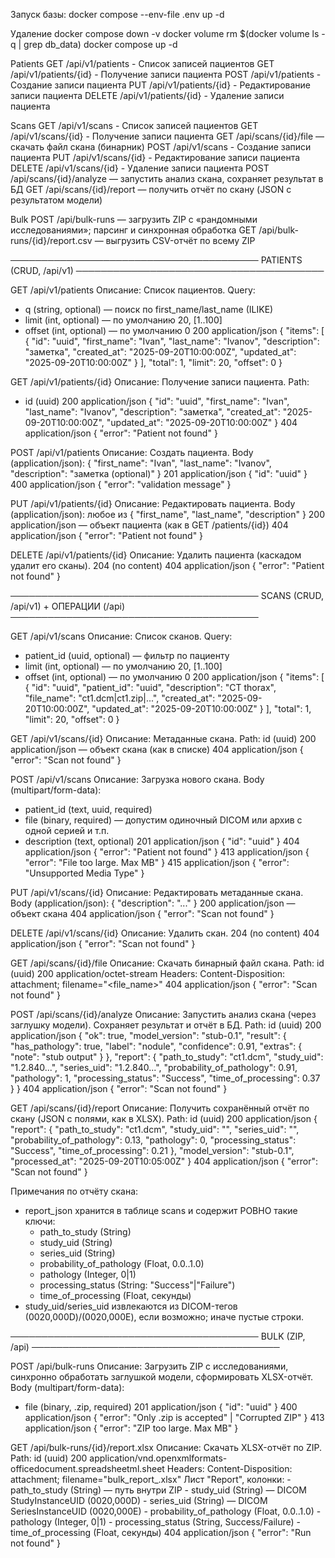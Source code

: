 Запуск базы:
docker compose --env-file .env up -d


Удаление 
docker compose down -v
docker volume rm $(docker volume ls -q | grep db_data)
docker compose up -d


Patients
GET /api/v1/patients - Список записей пациентов
GET /api/v1/patients/{id} - Получение записи пациента
POST /api/v1/patients - Создание записи пациента
PUT /api/v1/patients/{id} - Редактирование записи пациента
DELETE /api/v1/patients/{id} - Удаление записи пациента

Scans
GET /api/v1/scans - Список записей пациентов
GET /api/v1/scans/{id} - Получение записи пациента
GET /api/scans/{id}/file — скачать файл скана (бинарник)
POST /api/v1/scans - Создание записи пациента
PUT /api/v1/scans/{id} - Редактирование записи пациента
DELETE /api/v1/scans/{id} - Удаление записи пациента
POST /api/scans/{id}/analyze — запустить анализ скана, сохраняет результат в БД
GET /api/scans/{id}/report — получить отчёт по скану (JSON с результатом модели)

Bulk
POST /api/bulk-runs — загрузить ZIP с «рандомными исследованиями»; парсинг и синхронная обработка 
GET /api/bulk-runs/{id}/report.csv — выгрузить CSV-отчёт по всему ZIP


────────────────────────────────────────
PATIENTS (CRUD, /api/v1)
────────────────────────────────────────

GET /api/v1/patients
Описание: Список пациентов.
Query:
  - q (string, optional) — поиск по first_name/last_name (ILIKE)
  - limit (int, optional) — по умолчанию 20, [1..100]
  - offset (int, optional) — по умолчанию 0
200 application/json
{
  "items": [
    {
      "id": "uuid",
      "first_name": "Ivan",
      "last_name": "Ivanov",
      "description": "заметка",
      "created_at": "2025-09-20T10:00:00Z",
      "updated_at": "2025-09-20T10:00:00Z"
    }
  ],
  "total": 1,
  "limit": 20,
  "offset": 0
}

GET /api/v1/patients/{id}
Описание: Получение записи пациента.
Path:
  - id (uuid)
200 application/json
{
  "id": "uuid",
  "first_name": "Ivan",
  "last_name": "Ivanov",
  "description": "заметка",
  "created_at": "2025-09-20T10:00:00Z",
  "updated_at": "2025-09-20T10:00:00Z"
}
404 application/json { "error": "Patient not found" }

POST /api/v1/patients
Описание: Создать пациента.
Body (application/json):
{
  "first_name": "Ivan",
  "last_name": "Ivanov",
  "description": "заметка (optional)"
}
201 application/json { "id": "uuid" }
400 application/json { "error": "validation message" }

PUT /api/v1/patients/{id}
Описание: Редактировать пациента.
Body (application/json): любое из { "first_name", "last_name", "description" }
200 application/json — объект пациента (как в GET /patients/{id})
404 application/json { "error": "Patient not found" }

DELETE /api/v1/patients/{id}
Описание: Удалить пациента (каскадом удалит его сканы).
204 (no content)
404 application/json { "error": "Patient not found" }

────────────────────────────────────────
SCANS (CRUD, /api/v1) + ОПЕРАЦИИ (/api)
────────────────────────────────────────

GET /api/v1/scans
Описание: Список сканов.
Query:
  - patient_id (uuid, optional) — фильтр по пациенту
  - limit (int, optional) — по умолчанию 20, [1..100]
  - offset (int, optional) — по умолчанию 0
200 application/json
{
  "items": [
    {
      "id": "uuid",
      "patient_id": "uuid",
      "description": "CT thorax",
      "file_name": "ct1.dcm|ct1.zip|...",
      "created_at": "2025-09-20T10:00:00Z",
      "updated_at": "2025-09-20T10:00:00Z"
    }
  ],
  "total": 1,
  "limit": 20,
  "offset": 0
}

GET /api/v1/scans/{id}
Описание: Метаданные скана.
Path: id (uuid)
200 application/json — объект скана (как в списке)
404 application/json { "error": "Scan not found" }

POST /api/v1/scans
Описание: Загрузка нового скана.
Body (multipart/form-data):
  - patient_id (text, uuid, required)
  - file (binary, required) — допустим одиночный DICOM или архив с одной серией и т.п.
  - description (text, optional)
201 application/json { "id": "uuid" }
404 application/json { "error": "Patient not found" }
413 application/json { "error": "File too large. Max <N> MB" }
415 application/json { "error": "Unsupported Media Type" }

PUT /api/v1/scans/{id}
Описание: Редактировать метаданные скана.
Body (application/json):
{ "description": "..." }
200 application/json — объект скана
404 application/json { "error": "Scan not found" }

DELETE /api/v1/scans/{id}
Описание: Удалить скан.
204 (no content)
404 application/json { "error": "Scan not found" }

GET /api/scans/{id}/file
Описание: Скачать бинарный файл скана.
Path: id (uuid)
200 application/octet-stream
  Headers:
    Content-Disposition: attachment; filename="<file_name>"
404 application/json { "error": "Scan not found" }

POST /api/scans/{id}/analyze
Описание: Запустить анализ скана (через заглушку модели). Сохраняет результат и отчёт в БД.
Path: id (uuid)
200 application/json
{
  "ok": true,
  "model_version": "stub-0.1",
  "result": {
    "has_pathology": true,
    "label": "nodule",
    "confidence": 0.91,
    "extras": { "note": "stub output" }
  },
  "report": {
    "path_to_study": "ct1.dcm",
    "study_uid": "1.2.840...",
    "series_uid": "1.2.840...",
    "probability_of_pathology": 0.91,
    "pathology": 1,
    "processing_status": "Success",
    "time_of_processing": 0.37
  }
}
404 application/json { "error": "Scan not found" }

GET /api/scans/{id}/report
Описание: Получить сохранённый отчёт по скану (JSON с полями, как в XLSX).
Path: id (uuid)
200 application/json
{
  "report": {
    "path_to_study": "ct1.dcm",
    "study_uid": "",
    "series_uid": "",
    "probability_of_pathology": 0.13,
    "pathology": 0,
    "processing_status": "Success",
    "time_of_processing": 0.21
  },
  "model_version": "stub-0.1",
  "processed_at": "2025-09-20T10:05:00Z"
}
404 application/json { "error": "Scan not found" }

Примечания по отчёту скана:
- report_json хранится в таблице scans и содержит РОВНО такие ключи:
  * path_to_study (String)
  * study_uid (String)
  * series_uid (String)
  * probability_of_pathology (Float, 0.0..1.0)
  * pathology (Integer, 0|1)
  * processing_status (String: "Success"|"Failure")
  * time_of_processing (Float, секунды)
- study_uid/series_uid извлекаются из DICOM-тегов (0020,000D)/(0020,000E), если возможно; иначе пустые строки.

────────────────────────────────────────
BULK (ZIP, /api)
────────────────────────────────────────

POST /api/bulk-runs
Описание: Загрузить ZIP с исследованиями, синхронно обработать заглушкой модели, сформировать XLSX-отчёт.
Body (multipart/form-data):
  - file (binary, .zip, required)
201 application/json { "id": "uuid" }
400 application/json { "error": "Only .zip is accepted" | "Corrupted ZIP" }
413 application/json { "error": "ZIP too large. Max <N> MB" }

GET /api/bulk-runs/{id}/report.xlsx
Описание: Скачать XLSX-отчёт по ZIP.
Path: id (uuid)
200 application/vnd.openxmlformats-officedocument.spreadsheetml.sheet
  Headers:
    Content-Disposition: attachment; filename="bulk_report_<id>.xlsx"
  Лист "Report", колонки:
    - path_to_study (String) — путь внутри ZIP
    - study_uid (String)     — DICOM StudyInstanceUID (0020,000D)
    - series_uid (String)    — DICOM SeriesInstanceUID (0020,000E)
    - probability_of_pathology (Float, 0.0..1.0)
    - pathology (Integer, 0|1)
    - processing_status (String, Success/Failure)
    - time_of_processing (Float, секунды)
404 application/json { "error": "Run not found" }








